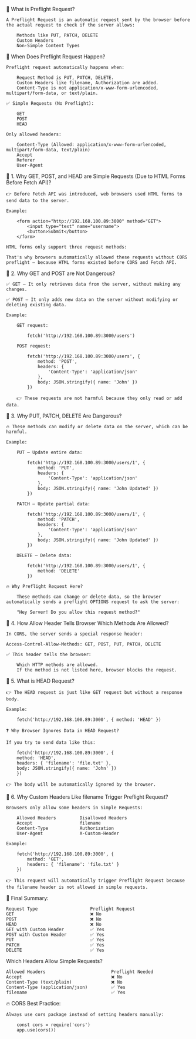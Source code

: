 🔑 What is Preflight Request?

    A Preflight Request is an automatic request sent by the browser before the actual request to check if the server allows:

        Methods like PUT, PATCH, DELETE
        Custom Headers
        Non-Simple Content Types

📌 When Does Preflight Request Happen?

    Preflight request automatically happens when:

        Request Method is PUT, PATCH, DELETE.
        Custom Headers like filename, Authorization are added.
        Content-Type is not application/x-www-form-urlencoded, multipart/form-data, or text/plain.

    ✅ Simple Requests (No Preflight):

        GET
        POST
        HEAD

    Only allowed headers:

        Content-Type (Allowed: application/x-www-form-urlencoded, multipart/form-data, text/plain)
        Accept
        Referer
        User-Agent


📌 1. Why GET, POST, and HEAD are Simple Requests (Due to HTML Forms Before Fetch API)?

    👉 Before Fetch API was introduced, web browsers used HTML forms to send data to the server.

    Example:

        <form action="http://192.168.100.89:3000" method="GET">
            <input type="text" name="username">
            <button>Submit</button>
        </form>

    HTML forms only support three request methods:

    That's why browsers automatically allowed these requests without CORS preflight — because HTML forms existed before CORS and Fetch API.

📌 2. Why GET and POST are Not Dangerous?

    ✅ GET — It only retrieves data from the server, without making any changes.

    ✅ POST — It only adds new data on the server without modifying or deleting existing data.

    Example:

        GET request:

            fetch('http://192.168.100.89:3000/users')

        POST request:

            fetch('http://192.168.100.89:3000/users', {
                method: 'POST',
                headers: {
                    'Content-Type': 'application/json'
                },
                body: JSON.stringify({ name: 'John' })
            })
            
        👉 These requests are not harmful because they only read or add data.

📌 3. Why PUT, PATCH, DELETE Are Dangerous?

    🔥 These methods can modify or delete data on the server, which can be harmful.

    Example:

        PUT — Update entire data:

            fetch('http://192.168.100.89:3000/users/1', {
                method: 'PUT',
                headers: {
                    'Content-Type': 'application/json'
                },
                body: JSON.stringify({ name: 'John Updated' })
            })

        PATCH — Update partial data:

            fetch('http://192.168.100.89:3000/users/1', {
                method: 'PATCH',
                headers: {
                    'Content-Type': 'application/json'
                },
                body: JSON.stringify({ name: 'John Updated' })
            })

        DELETE — Delete data:

            fetch('http://192.168.100.89:3000/users/1', {
                method: 'DELETE'
            })

    🔥 Why Preflight Request Here?
        
        These methods can change or delete data, so the browser automatically sends a preflight OPTIONS request to ask the server:

        "Hey Server! Do you allow this request method?"

📌 4. How Allow Header Tells Browser Which Methods Are Allowed?

    In CORS, the server sends a special response header:

    Access-Control-Allow-Methods: GET, POST, PUT, PATCH, DELETE

    ✅ This header tells the browser:

        Which HTTP methods are allowed.
        If the method is not listed here, browser blocks the request.

📌 5. What is HEAD Request?

    👉 The HEAD request is just like GET request but without a response body.

    Example:

        fetch('http://192.168.100.89:3000', { method: 'HEAD' })

    ❓ Why Browser Ignores Data in HEAD Request?

    If you try to send data like this:

        fetch('http://192.168.100.89:3000', {
        method: 'HEAD',
        headers: { 'filename': 'file.txt' },
        body: JSON.stringify({ name: 'John' })
        })

    👉 The body will be automatically ignored by the browser.

📌 6. Why Custom Headers Like filename Trigger Preflight Request?

    Browsers only allow some headers in Simple Requests:

        Allowed Headers	        Disallowed Headers
        Accept	                filename
        Content-Type	        Authorization
        User-Agent	            X-Custom-Header

    Example:

        fetch('http://192.168.100.89:3000', {
            method: 'GET',
            headers: { 'filename': 'file.txt' }
        })

    👉 This request will automatically trigger Preflight Request because the filename header is not allowed in simple requests.

🎯 Final Summary:

    Request Type	                Preflight Request
    GET	                            ❌ No
    POST	                        ❌ No
    HEAD	                        ❌ No
    GET with Custom Header	        ✅ Yes
    POST with Custom Header	        ✅ Yes
    PUT	                            ✅ Yes
    PATCH	                        ✅ Yes
    DELETE	                        ✅ Yes

Which Headers Allow Simple Requests?

    Allowed Headers	                        Preflight Needed
    Accept	                                ❌ No
    Content-Type (text/plain)	            ❌ No
    Content-Type (application/json)	        ✅ Yes
    filename	                            ✅ Yes


🔥 CORS Best Practice:

    Always use cors package instead of setting headers manually:

        const cors = require('cors')
        app.use(cors())